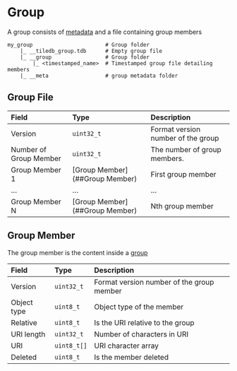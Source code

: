 # Group

A group consists of [metadata](./metadata.md) and a file containing group members

```
my_group                       # Group folder
    |_ __tiledb_group.tdb      # Empty group file
    |_ __group                 # Group folder
        |_ <timestamped_name>  # Timestamped group file detailing members
    |_ __meta                  # group metadata folder
```

## Group File


| **Field** | **Type** | **Description** |
| :--- | :--- | :--- |
| Version | `uint32_t` | Format version number of the group |
| Number of Group Member | `uint32_t` | The number of group members. |
| Group Member 1 | [Group Member](##Group Member) | First group member |
| … | … | … |
| Group Member N | [Group Member](##Group Member) | Nth group member |


## Group Member

The group member is the content inside a [group](./group.md)

| **Field** | **Type** | **Description** |
| :--- | :--- | :--- |
| Version | `uint32_t` | Format version number of the group member |
| Object type | `uint8_t` | Object type of the member |
| Relative | `uint8_t` | Is the URI relative to the group |
| URI length | `uint32_t` | Number of characters in URI |
| URI | `uint8_t[]` | URI character array |
| Deleted | `uint8_t` | Is the member deleted |

